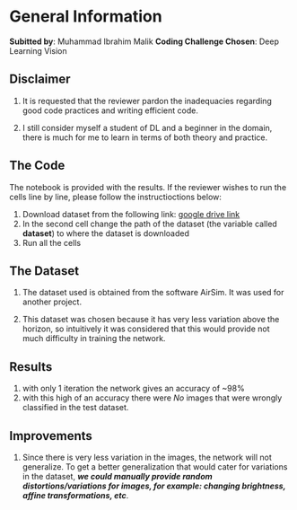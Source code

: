 # General Information

**Subitted by**: Muhammad Ibrahim Malik
**Coding Challenge Chosen**: Deep Learning Vision

## Disclaimer

1. It is requested that the reviewer pardon the inadequacies regarding good code practices and writing efficient code.

2. I still consider myself a student of DL and a beginner in the domain, there is much for me to learn in terms of both theory and practice.

## The Code

The notebook is provided with the results. If the reviewer wishes to run the cells line by line, please follow the instructioctions below:

1. Download dataset from the following link: [google drive link](https://drive.google.com/drive/folders/1acbFUcMHQ4SeRzF0wxL-og562GFXYUUW?usp=sharing)
2. In the second cell change the path of the dataset (the variable called **dataset**) to where the dataset is downloaded
3. Run all the cells

## The Dataset

1. The dataset used is obtained from the software AirSim. It was used for another project.

2. This dataset was chosen because it has very less variation above the horizon, so intuitively it was considered that this would provide not much difficulty in training the network.

## Results

1. with only 1 iteration the network gives an accuracy of ~98%
2. with this high of an accuracy there were *No* images that were wrongly classified in the test dataset.

## Improvements

1. Since there is very less variation in the images, the network will not generalize. To get a better generalization that would cater for variations in the dataset, ***we could manually provide random distortions/variations for images, for example: changing brightness, affine transformations, etc***.